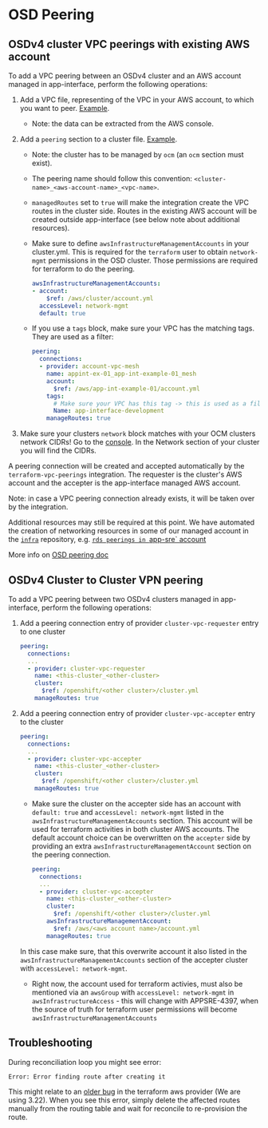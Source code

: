 # OSD Peering

## OSDv4 cluster VPC peerings with existing AWS account

To add a VPC peering between an OSDv4 cluster and an AWS account managed in app-interface, perform the following operations:

1. Add a VPC file, representing of the VPC in your AWS account, to which you want to peer. [Example](/data/aws/app-sre/vpcs/app-sre-vpc-01.yml).

    * Note: the data can be extracted from the AWS console.

2. Add a `peering` section to a cluster file. [Example](/data/openshift/app-sre-stage-01/cluster.yml#L45-49).

    * Note: the cluster has to be managed by `ocm` (an `ocm` section must exist).
    * The peering name should follow this convention: `<cluster-name>_<aws-account-name>_<vpc-name>`.
    * `managedRoutes` set to `true` will make the integration create the VPC routes in the cluster side.  Routes in the existing AWS account will be created outside app-interface (see below note about additional resources).
    * Make sure to define `awsInfrastructureManagementAccounts` in your cluster.yml. This is required for the `terraform` user to obtain `network-mgmt` permissions in the OSD cluster. Those permissions are required for terraform to do the peering.

      ```yaml
      awsInfrastructureManagementAccounts:
      - account:
          $ref: /aws/cluster/account.yml
        accessLevel: network-mgmt
        default: true
      ```

    * If you use a `tags` block, make sure your VPC has the matching tags. They are used as a filter:

      ```yaml
      peering:
        connections:
        - provider: account-vpc-mesh
          name: appint-ex-01_app-int-example-01_mesh
          account:
            $ref: /aws/app-int-example-01/account.yml
          tags:
            # Make sure your VPC has this tag -> this is used as a filter!
            Name: app-interface-development
          manageRoutes: true
      ```

3. Make sure your clusters `network` block matches with your OCM clusters network CIDRs!
Go to the [console](https://console.redhat.com/openshift). In the Network section of your cluster you will find the CIDRs.

A peering connection will be created and accepted automatically by the `terraform-vpc-peerings` integration.
The requester is the cluster's AWS account and the accepter is the app-interface managed AWS account.

Note: in case a VPC peering connection already exists, it will be taken over by the integration.

Additional resources may still be required at this point. We have automated the creation of networking resources in some of our managed account in the [`infra`](https://gitlab.cee.redhat.com/app-sre/infra) repository, e.g. [`rds peerings in `app-sre` account](https://gitlab.cee.redhat.com/app-sre/infra/blob/master/terraform/app-sre/rds-vpc-subnets.tf)

More info on [OSD peering doc](https://docs.openshift.com/dedicated/4/cloud_infrastructure_access/dedicated-aws-peering.html)

## OSDv4 Cluster to Cluster VPN peering

To add a VPC peering between two OSDv4 clusters managed in app-interface, perform the following operations:

1. Add a peering connection entry of provider `cluster-vpc-requester` entry to one cluster
  
    ```yaml
    peering:
      connections:
      ...
      - provider: cluster-vpc-requester
        name: <this-cluster_<other-cluster>
        cluster:
          $ref: /openshift/<other cluster>/cluster.yml
        manageRoutes: true
    ```

2. Add a peering connection entry of provider `cluster-vpc-accepter` entry to the cluster
   
    ```yaml
    peering:
      connections:
      ...
      - provider: cluster-vpc-accepter
        name: <this-cluster_<other-cluster>
        cluster:
          $ref: /openshift/<other cluster>/cluster.yml
        manageRoutes: true
    ```

    * Make sure the cluster on the accepter side has an account with `default: true` and `accessLevel: network-mgmt` listed in the `awsInfrastructureManagementAccounts` section. This account will be used for terraform activities in both cluster AWS accounts. The default account choice can be overwritten on the `accepter` side by providing an extra `awsInfrastructureManagementAccount` section on the peering connection.
  
      ```yaml
      peering:
        connections:
        ...
        - provider: cluster-vpc-accepter
          name: <this-cluster_<other-cluster>
          cluster:
            $ref: /openshift/<other cluster>/cluster.yml
          awsInfrastructureManagementAccount:
            $ref: /aws/<aws account name>/account.yml
          manageRoutes: true
      ```

    In this case make sure, that this overwrite account it also listed in the `awsInfrastructureManagementAccounts` section of the accepter cluster with `accessLevel: network-mgmt`.

    * Right now, the account used for terraform activies, must also be mentioned via an `awsGroup` with `accessLevel: network-mgmt` in `awsInfrastructureAccess` - this will change with APPSRE-4397, when the source of truth for terraform user permissions will become `awsInfrastructureManagementAccounts`

## Troubleshooting

During reconciliation loop you might see error:

```
Error: Error finding route after creating it
```

This might relate to an [older bug](https://github.com/hashicorp/terraform-provider-aws/issues/12073) in the terraform aws provider (We are using 3.22).
When you see this error, simply delete the affected routes manually from the routing table and wait for reconcile to re-provision the route.
